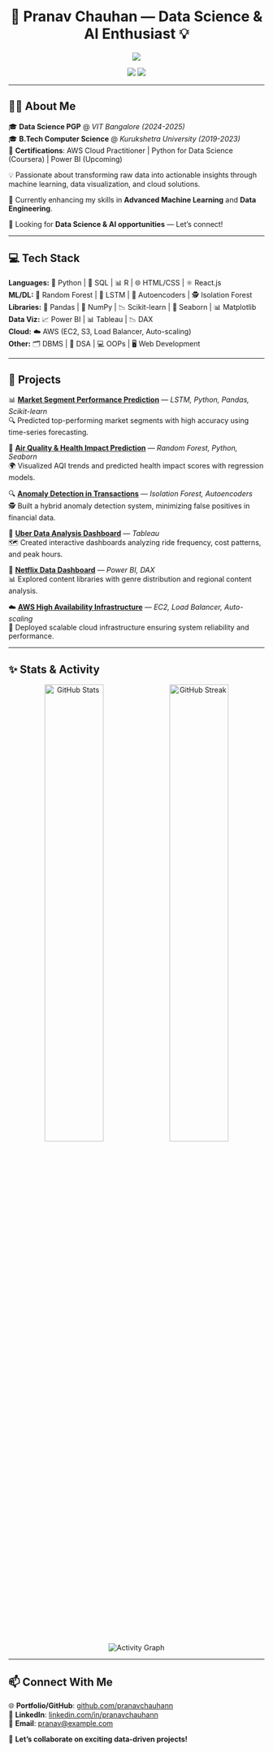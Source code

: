 

<h1 align="center">🚀 Pranav Chauhan — Data Science & AI Enthusiast 💡</h1>  

<p align="center">  
  <img src="https://readme-typing-svg.demolab.com?font=Fira+Code&weight=500&size=22&pause=1000&color=00C4FF&center=true&vCenter=true&width=500&height=45&lines=Aspiring+Data+Scientist;Machine+Learning+%7C+Predictive+Analytics;Power+BI+%7C+Tableau+%7C+Python;Cloud+Computing+%7C+AWS" />  
</p>  

<p align="center">  
  <a href="https://www.linkedin.com/in/pranavchauhann"><img src="https://img.shields.io/badge/LinkedIn-Connect-blue?style=for-the-badge&logo=linkedin"></a>  
  <a href="https://github.com/pranavchauhann"><img src="https://img.shields.io/badge/GitHub-Follow-black?style=for-the-badge&logo=github"></a>  
</p>  

---

## 👨‍💻 About Me  
🎓 **Data Science PGP** @ *VIT Bangalore (2024-2025)*  
🎓 **B.Tech Computer Science** @ *Kurukshetra University (2019-2023)*  
📜 **Certifications**: AWS Cloud Practitioner | Python for Data Science (Coursera) | Power BI (Upcoming)  

💡 Passionate about transforming raw data into actionable insights through machine learning, data visualization, and cloud solutions.  

🌱 Currently enhancing my skills in **Advanced Machine Learning** and **Data Engineering**.  

💼 Looking for **Data Science & AI opportunities** — Let’s connect!  

---

## 💻 Tech Stack  
**Languages:** 🐍 Python | 🐘 SQL | 📊 R | 🌐 HTML/CSS | ⚛️ React.js  
**ML/DL:** 🌳 Random Forest | 🧠 LSTM | 🌌 Autoencoders | 🕵️ Isolation Forest  
**Libraries:** 🐼 Pandas | 🔢 NumPy | 📉 Scikit-learn | 🎨 Seaborn | 📊 Matplotlib  
**Data Viz:** 📈 Power BI | 📊 Tableau | 📉 DAX  
**Cloud:** ☁️ AWS (EC2, S3, Load Balancer, Auto-scaling)  
**Other:** 🗂️ DBMS | 🧠 DSA | 💻 OOPs | 🖥️ Web Development  

---

## 🧠 Projects  
📊 **[Market Segment Performance Prediction](#)** — *LSTM, Python, Pandas, Scikit-learn*  
   🔍 Predicted top-performing market segments with high accuracy using time-series forecasting.  

🌱 **[Air Quality & Health Impact Prediction](#)** — *Random Forest, Python, Seaborn*  
   🌍 Visualized AQI trends and predicted health impact scores with regression models.  

🔍 **[Anomaly Detection in Transactions](#)** — *Isolation Forest, Autoencoders*  
   🕵️ Built a hybrid anomaly detection system, minimizing false positives in financial data.  

🚖 **[Uber Data Analysis Dashboard](#)** — *Tableau*  
   🗺️ Created interactive dashboards analyzing ride frequency, cost patterns, and peak hours.  

🎥 **[Netflix Data Dashboard](#)** — *Power BI, DAX*  
   📊 Explored content libraries with genre distribution and regional content analysis.  

☁️ **[AWS High Availability Infrastructure](#)** — *EC2, Load Balancer, Auto-scaling*  
   🚀 Deployed scalable cloud infrastructure ensuring system reliability and performance.  

---

## ✨ Stats & Activity  
<p align="center">  
  <img src="https://github-readme-stats.vercel.app/api?username=pranavchauhann&show_icons=true&theme=radical" alt="GitHub Stats" width="48%"/>  
  <img src="https://github-readme-streak-stats.herokuapp.com/?user=pranavchauhann&theme=radical" alt="GitHub Streak" width="48%"/>  
</p>  


<p align="center">
  <img src="https://github-readme-activity-graph.vercel.app/graph?username=pranavchauhann&theme=radical" alt="Activity Graph"/>
</p>


---

## 📫 Connect With Me  
🌐 **Portfolio/GitHub**: [github.com/pranavchauhann](https://github.com/pranavchauhann)  
💼 **LinkedIn**: [linkedin.com/in/pranavchauhann](https://www.linkedin.com/in/pranavchauhann)  
📧 **Email**: pranav@example.com  

🚀 **Let’s collaborate on exciting data-driven projects!**  

